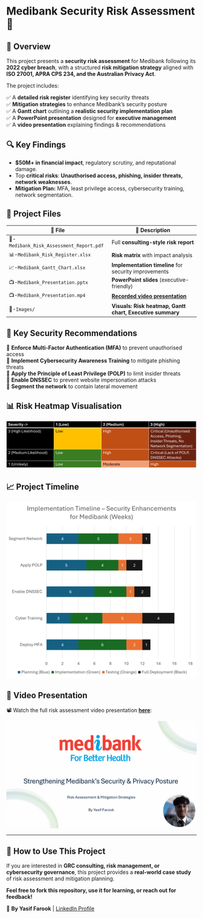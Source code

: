 # Medibank Security Risk Assessment 🚀

## 📌 Overview
This project presents a **security risk assessment** for Medibank following its **2022 cyber breach**, with a structured **risk mitigation strategy** aligned with **ISO 27001, APRA CPS 234, and the Australian Privacy Act**.

The project includes:

✅ A **detailed risk register** identifying key security threats  
✅ **Mitigation strategies** to enhance Medibank’s security posture  
✅ A **Gantt chart** outlining a **realistic security implementation plan**  
✅ A **PowerPoint presentation** designed for **executive management**  
✅ A **video presentation** explaining findings & recommendations  

## 🔍 Key Findings
- **$50M+ in financial impact**, regulatory scrutiny, and reputational damage.
- Top **critical risks**: **Unauthorised access, phishing, insider threats, network weaknesses**.
- **Mitigation Plan:** MFA, least privilege access, cybersecurity training, network segmentation.

## 📂 Project Files
| 📂 File | 🔹 Description |
|---------|--------------|
| 📄-`Medibank_Risk_Assessment_Report.pdf` | Full **consulting-style risk report** |
| 📊-`Medibank_Risk_Register.xlsx` | **Risk matrix** with impact analysis |
| 📈-`Medibank_Gantt_Chart.xlsx` | **Implementation timeline** for security improvements |
| 📺-`Medibank_Presentation.pptx` | **PowerPoint slides** (executive-friendly) |
| 📺-`Medibank_Presentation.mp4` | [**Recorded video presentation**](https://drive.google.com/file/d/1QEfKRrpeZrh9YCwIsLdA2c-ORRm9M4_k/view?usp=drive_link) |
| 📸-`Images/` | **Visuals: Risk heatmap, Gantt chart, Executive summary** |

## 🎯 Key Security Recommendations
🔹 **Enforce Multi-Factor Authentication (MFA)** to prevent unauthorised access  
🔹 **Implement Cybersecurity Awareness Training** to mitigate phishing threats  
🔹 **Apply the Principle of Least Privilege (POLP)** to limit insider threats  
🔹 **Enable DNSSEC** to prevent website impersonation attacks  
🔹 **Segment the network** to contain lateral movement  

## 📊 Risk Heatmap Visualisation
![Risk Heatmap](Risk_Heatmap.png)

## 📈 Project Timeline
![Gantt Chart](Risk_Mitigation_Strategy_Implementation_Plan.png)

## 🎤 Video Presentation
📽️ Watch the full risk assessment video presentation [**here**](https://drive.google.com/file/d/1QEfKRrpeZrh9YCwIsLdA2c-ORRm9M4_k/view?usp=drive_link):

![](Medibank_Presentation_Preview.png)

---

## 📌 How to Use This Project
If you are interested in **GRC consulting, risk management, or cybersecurity governance**, this project provides a **real-world case study** of risk assessment and mitigation planning.

**Feel free to fork this repository, use it for learning, or reach out for feedback!**

🚀 **By Yasif Farook** | [LinkedIn Profile](https://www.linkedin.com/in/yasif-farook-ab991a22b/)
